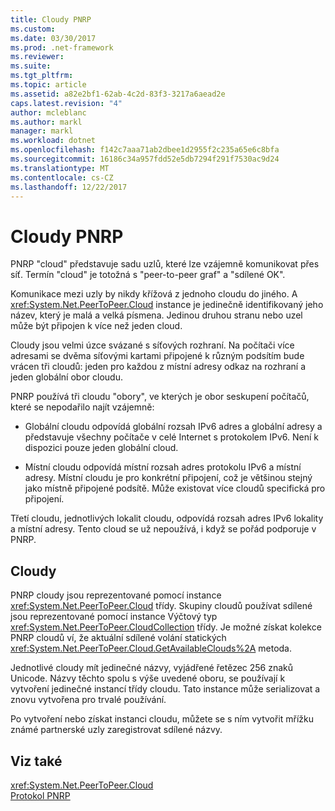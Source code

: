 ```yaml
---
title: Cloudy PNRP
ms.custom: 
ms.date: 03/30/2017
ms.prod: .net-framework
ms.reviewer: 
ms.suite: 
ms.tgt_pltfrm: 
ms.topic: article
ms.assetid: a82e2bf1-62ab-4c2d-83f3-3217a6aead2e
caps.latest.revision: "4"
author: mcleblanc
ms.author: markl
manager: markl
ms.workload: dotnet
ms.openlocfilehash: f142c7aaa71ab2dbee1d2955f2c235a65e6c8bfa
ms.sourcegitcommit: 16186c34a957fdd52e5db7294f291f7530ac9d24
ms.translationtype: MT
ms.contentlocale: cs-CZ
ms.lasthandoff: 12/22/2017
---
```

# <a name="pnrp-clouds"></a>Cloudy PNRP
PNRP "cloud" představuje sadu uzlů, které lze vzájemně komunikovat přes síť. Termín "cloud" je totožná s "peer-to-peer graf" a "sdílené OK".  
  
 Komunikace mezi uzly by nikdy křížová z jednoho cloudu do jiného. A <xref:System.Net.PeerToPeer.Cloud> instance je jedinečně identifikovaný jeho název, který je malá a velká písmena. Jedinou druhou stranu nebo uzel může být připojen k více než jeden cloud.  
  
 Cloudy jsou velmi úzce svázané s síťových rozhraní.  Na počítači více adresami se dvěma síťovými kartami připojené k různým podsítím bude vrácen tři cloudů: jeden pro každou z místní adresy odkaz na rozhraní a jeden globální obor cloudu.  
  
 PNRP používá tři cloudu "obory", ve kterých je obor seskupení počítačů, které se nepodařilo najít vzájemně:  
  
-   Globální cloudu odpovídá globální rozsah IPv6 adres a globální adresy a představuje všechny počítače v celé Internet s protokolem IPv6. Není k dispozici pouze jeden globální cloud.  
  
-   Místní cloudu odpovídá místní rozsah adres protokolu IPv6 a místní adresy. Místní cloudu je pro konkrétní připojení, což je většinou stejný jako místně připojené podsítě. Může existovat více cloudů specifická pro připojení.  
  
 Třetí cloudu, jednotlivých lokalit cloudu, odpovídá rozsah adres IPv6 lokality a místní adresy. Tento cloud se už nepoužívá, i když se pořád podporuje v PNRP.  
  
## <a name="clouds"></a>Cloudy  
 PNRP cloudy jsou reprezentované pomocí instance <xref:System.Net.PeerToPeer.Cloud> třídy. Skupiny cloudů používat sdílené jsou reprezentované pomocí instance Výčtový typ <xref:System.Net.PeerToPeer.CloudCollection> třídy. Je možné získat kolekce PNRP cloudů ví, že aktuální sdílené volání statických <xref:System.Net.PeerToPeer.Cloud.GetAvailableClouds%2A> metoda.  
  
 Jednotlivé cloudy mít jedinečné názvy, vyjádřené řetězec 256 znaků Unicode. Názvy těchto spolu s výše uvedené oboru, se používají k vytvoření jedinečné instancí třídy cloudu. Tato instance může serializovat a znovu vytvořena pro trvalé používání.  
  
 Po vytvoření nebo získat instanci cloudu, můžete se s ním vytvořit mřížku známé partnerské uzly zaregistrovat sdílené názvy.  
  
## <a name="see-also"></a>Viz také  
 <xref:System.Net.PeerToPeer.Cloud>  
 [Protokol PNRP](../../../docs/framework/network-programming/peer-name-resolution-protocol.md)
